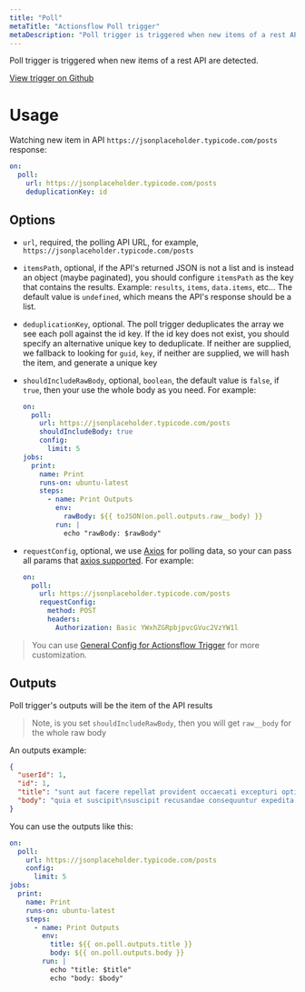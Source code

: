 ```yaml
---
title: "Poll"
metaTitle: "Actionsflow Poll trigger"
metaDescription: "Poll trigger is triggered when new items of a rest API are detected."
---
```


Poll trigger is triggered when new items of a rest API are detected.

[View trigger on Github](https://github.com/actionsflow/actionsflow/blob/master/packages/actionsflow/src/triggers/poll.ts)

# Usage

Watching new item in API `https://jsonplaceholder.typicode.com/posts` response:

```yaml
on:
  poll:
    url: https://jsonplaceholder.typicode.com/posts
    deduplicationKey: id
```

## Options

- `url`, required, the polling API URL, for example, `https://jsonplaceholder.typicode.com/posts`

- `itemsPath`, optional, if the API's returned JSON is not a list and is instead an object (maybe paginated), you should configure `itemsPath` as the key that contains the results. Example: `results`, `items`, `data.items`, etc... The default value is `undefined`, which means the API's response should be a list.

- `deduplicationKey`, optional. The poll trigger deduplicates the array we see each poll against the id key. If the id key does not exist, you should specify an alternative unique key to deduplicate. If neither are supplied, we fallback to looking for `guid`, `key`, if neither are supplied, we will hash the item, and generate a unique key

- `shouldIncludeRawBody`, optional, `boolean`, the default value is `false`, if `true`, then your use the whole body as you need. For example:

  ```yaml
  on:
    poll:
      url: https://jsonplaceholder.typicode.com/posts
      shouldIncludeBody: true
      config:
        limit: 5
  jobs:
    print:
      name: Print
      runs-on: ubuntu-latest
      steps:
        - name: Print Outputs
          env:
            rawBody: ${{ toJSON(on.poll.outputs.raw__body) }}
          run: |
            echo "rawBody: $rawBody"
  ```

- `requestConfig`, optional, we use [Axios](https://github.com/axios/axios) for polling data, so your can pass all params that [axios supported](https://github.com/axios/axios#request-config). For example:

  ```yaml
  on:
    poll:
      url: https://jsonplaceholder.typicode.com/posts
      requestConfig:
        method: POST
        headers:
          Authorization: Basic YWxhZGRpbjpvcGVuc2VzYW1l
  ```

> You can use [General Config for Actionsflow Trigger](../workflow.md#ontrigger_nameconfig) for more customization.

## Outputs

Poll trigger's outputs will be the item of the API results

> Note, is you set `shouldIncludeRawBody`, then you will get `raw__body` for the whole raw body

An outputs example:

```json
{
  "userId": 1,
  "id": 1,
  "title": "sunt aut facere repellat provident occaecati excepturi optio reprehenderit",
  "body": "quia et suscipit\nsuscipit recusandae consequuntur expedita et cum\nreprehenderit molestiae ut ut quas totam\nnostrum rerum est autem sunt rem eveniet architecto"
}
```

You can use the outputs like this:

```yaml
on:
  poll:
    url: https://jsonplaceholder.typicode.com/posts
    config:
      limit: 5
jobs:
  print:
    name: Print
    runs-on: ubuntu-latest
    steps:
      - name: Print Outputs
        env:
          title: ${{ on.poll.outputs.title }}
          body: ${{ on.poll.outputs.body }}
        run: |
          echo "title: $title"
          echo "body: $body"
```
